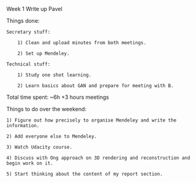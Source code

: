 Week 1 
Write up Pavel

Things done:

    Secretary stuff:
    
        1) Clean and upload minutes from both meetings.
        
        2) Set up Mendeley.
        
    Technical stuff:
    
        1) Study one shot learning.
        
        2) Learn basics about GAN and prepare for meeting with B.


Total time spent: ~6h +3 hours meetings


Things to do over the weekend:

    1) Figure out how precisely to organise Mendeley and write the information.
    
    2) Add everyone else to Mendeley.
    
    3) Watch Udacity course.
    
    4) Discuss with Ong approach on 3D rendering and reconstruction and begin work on it.
    
    5) Start thinking about the content of my report section.
    
    
